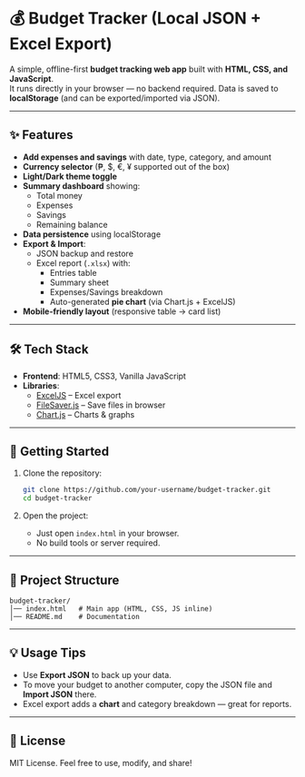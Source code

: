 # 💰 Budget Tracker (Local JSON + Excel Export)

A simple, offline-first **budget tracking web app** built with **HTML, CSS, and JavaScript**.  
It runs directly in your browser — no backend required. Data is saved to **localStorage** (and can be exported/imported via JSON).

---

## ✨ Features

- **Add expenses and savings** with date, type, category, and amount  
- **Currency selector** (₱, $, €, ¥ supported out of the box)  
- **Light/Dark theme toggle**  
- **Summary dashboard** showing:
  - Total money
  - Expenses
  - Savings
  - Remaining balance
- **Data persistence** using localStorage  
- **Export & Import**:
  - JSON backup and restore
  - Excel report (`.xlsx`) with:
    - Entries table
    - Summary sheet
    - Expenses/Savings breakdown
    - Auto-generated **pie chart** (via Chart.js + ExcelJS)
- **Mobile-friendly layout** (responsive table → card list)

---

## 🛠️ Tech Stack

- **Frontend**: HTML5, CSS3, Vanilla JavaScript  
- **Libraries**:
  - [ExcelJS](https://github.com/exceljs/exceljs) – Excel export  
  - [FileSaver.js](https://github.com/eligrey/FileSaver.js) – Save files in browser  
  - [Chart.js](https://www.chartjs.org/) – Charts & graphs  

---

## 🚀 Getting Started

1. Clone the repository:
   ```bash
   git clone https://github.com/your-username/budget-tracker.git
   cd budget-tracker

2. Open the project:

   * Just open `index.html` in your browser.
   * No build tools or server required.

---

## 📂 Project Structure

```
budget-tracker/
│── index.html   # Main app (HTML, CSS, JS inline)
│── README.md    # Documentation
```

---

## 💡 Usage Tips

* Use **Export JSON** to back up your data.
* To move your budget to another computer, copy the JSON file and **Import JSON** there.
* Excel export adds a **chart** and category breakdown — great for reports.

---

## 📜 License

MIT License.
Feel free to use, modify, and share!
